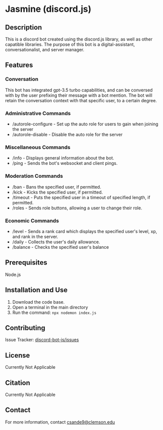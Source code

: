 # Jasmine (discord.js)
## Description
This is a discord bot created using the discord.js library, as well as other capatible libraries. The purpose of this bot is a digital-assistant, conversationalist, and server manager.

## Features
### Conversation
This bot has integrated gpt-3.5 turbo capabilities, and can be conversed with by the user prefixing their message with a bot mention. The bot will retain the conversation context with that specific user, to a certain degree.
### Administrative Commands
- /autorole-configure - Set up the auto role for users to gain when joining the server
- /autorole-disable - Disable the auto role for the server
### Miscellaneous Commands
- /info - Displays general information about the bot.
- /ping - Sends the bot's websocket and client pings.
### Moderation Commands
- /ban - Bans the specified user, if permitted.
- /kick - Kicks the specified user, if permitted.
- /timeout - Puts the specified user in a timeout of specified length, if permitted.
- /roles - Sends role buttons, allowing a user to change their role.
### Economic Commands
- /level - Sends a rank card which displays the specified user's level, xp, and rank in the server.
- /daily - Collects the user's daily allowance.
- /balance - Checks the specified user's balance
## Prerequisites
Node.js

## Installation and Use
1. Download the code base.
2. Open a terminal in the main directory
3. Run the command: `npx nodemon index.js`
## Contributing
Issue Tracker: [discord-bot-js/issues](https://github.com/chris-cozy/discord-bot-js/issues "Issue tracker for the discord bot")
## License
Currently Not Applicable
## Citation
Currently Not Applicable
## Contact
For more information, contact <csande9@clemson.edu>